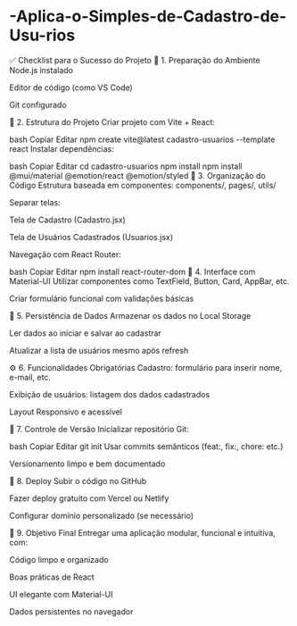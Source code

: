 # -Aplica-o-Simples-de-Cadastro-de-Usu-rios

✅ Checklist para o Sucesso do Projeto
🔧 1. Preparação do Ambiente
 Node.js instalado

 Editor de código (como VS Code)

 Git configurado

🧱 2. Estrutura do Projeto
 Criar projeto com Vite + React:

bash
Copiar
Editar
npm create vite@latest cadastro-usuarios --template react
 Instalar dependências:

bash
Copiar
Editar
cd cadastro-usuarios
npm install
npm install @mui/material @emotion/react @emotion/styled
🧩 3. Organização do Código
 Estrutura baseada em componentes: components/, pages/, utils/

 Separar telas:

Tela de Cadastro (Cadastro.jsx)

Tela de Usuários Cadastrados (Usuarios.jsx)

 Navegação com React Router:

bash
Copiar
Editar
npm install react-router-dom
🎨 4. Interface com Material-UI
 Utilizar componentes como TextField, Button, Card, AppBar, etc.

 Criar formulário funcional com validações básicas

💾 5. Persistência de Dados
 Armazenar os dados no Local Storage

 Ler dados ao iniciar e salvar ao cadastrar

 Atualizar a lista de usuários mesmo após refresh

⚙️ 6. Funcionalidades Obrigatórias
 Cadastro: formulário para inserir nome, e-mail, etc.

 Exibição de usuários: listagem dos dados cadastrados

 Layout Responsivo e acessível

🔀 7. Controle de Versão
 Inicializar repositório Git:

bash
Copiar
Editar
git init
 Usar commits semânticos (feat:, fix:, chore: etc.)

 Versionamento limpo e bem documentado

🚀 8. Deploy
 Subir o código no GitHub

 Fazer deploy gratuito com Vercel ou Netlify

 Configurar domínio personalizado (se necessário)

🎯 9. Objetivo Final
Entregar uma aplicação modular, funcional e intuitiva, com:

Código limpo e organizado

Boas práticas de React

UI elegante com Material-UI

Dados persistentes no navegador
